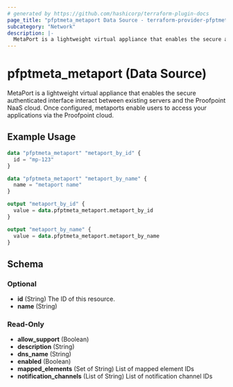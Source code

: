 ```yaml
---
# generated by https://github.com/hashicorp/terraform-plugin-docs
page_title: "pfptmeta_metaport Data Source - terraform-provider-pfptmeta"
subcategory: "Network"
description: |-
  MetaPort is a lightweight virtual appliance that enables the secure authenticated interface interact between existing servers and the Proofpoint NaaS cloud. Once configured, metaports enable users to access your applications via the Proofpoint cloud.
---
```


# pfptmeta_metaport (Data Source)

MetaPort is a lightweight virtual appliance that enables the secure authenticated interface interact between existing servers and the Proofpoint NaaS cloud. Once configured, metaports enable users to access your applications via the Proofpoint cloud.

## Example Usage

```terraform
data "pfptmeta_metaport" "metaport_by_id" {
  id = "mp-123"
}

data "pfptmeta_metaport" "metaport_by_name" {
  name = "metaport name"
}

output "metaport_by_id" {
  value = data.pfptmeta_metaport.metaport_by_id
}

output "metaport_by_name" {
  value = data.pfptmeta_metaport.metaport_by_name
}
```

<!-- schema generated by tfplugindocs -->
## Schema

### Optional

- **id** (String) The ID of this resource.
- **name** (String)

### Read-Only

- **allow_support** (Boolean)
- **description** (String)
- **dns_name** (String)
- **enabled** (Boolean)
- **mapped_elements** (Set of String) List of mapped element IDs
- **notification_channels** (List of String) List of notification channel IDs

